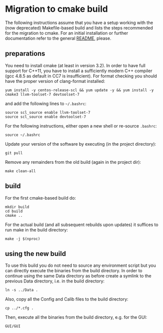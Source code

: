 # Migration to cmake build

The following instructions assume that you have a setup working with
the (now deprecated) Makefile-based build and lists the steps
recommended for the migration to cmake. For an initial installation or
further documentation refer to the general [README](README.md),
please.

## preparations

You need to install cmake (at least in version 3.2). In order to have
full support for C++11, you have to install a sufficiently modern C++
compiler (gcc 4.8.5 as default in CC7 is insufficient). For format
checking you should have the proper version of clang-format installed:
```
yum install -y centos-release-scl && yum update -y && yum install -y cmake3 llvm-toolset-7 devtoolset-7
```
and add the following lines to `~/.bashrc`:
```
source scl_source enable llvm-toolset-7
source scl_source enable devtoolset-7
```
For the following instructions, either open a new shell or re-source
`.bashrc`:
```
source ~/.bashrc
```

Update your version of the software by executing (in the project
directory):
```
git pull
```

Remove any remainders from the old build (again in the project dir):
```
make clean-all
```

## build

For the first cmake-based build do:
```
mkdir build
cd build
cmake ..
```

For the actual build (and all subsequent rebuilds upon updates) it
suffices to run make in the build directory:
```
make -j $(nproc)
```

## using the new build

To use this build you do not need to source any environment script but
you can directly execute the binaries from the build directory. In
order to continue using the same Data directory as before create a
symlink to the previous Data directory, i.e. in the build directory:
```
ln -s ../Data .
```
Also, copy all the Config and Calib files to the build directory:
```
cp ../*.cfg .
```
Then, execute all the binaries from the build directory, e.g. for the
GUI:
```
GUI/GUI
```

